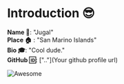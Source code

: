 # Introduction :sunglasses:
**Name :name_badge:**:  "Jugal"  
**Place :house:** : "San Marino Islands"  
**Bio :mortar_board:**: "Cool dude."  
**GitHub :id:**: [".."](Your github profile url)    

![Awesome](https://awesome.re/badge.svg)